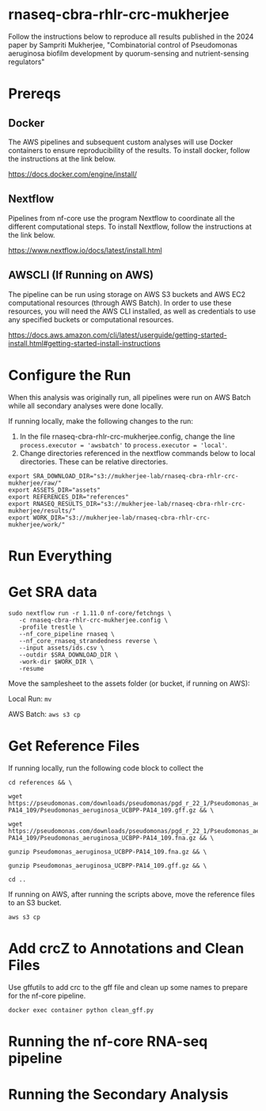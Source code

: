 # rnaseq-cbra-rhlr-crc-mukherjee
Follow the instructions below to reproduce all results published in the 2024 paper by Sampriti Mukherjee, "Combinatorial control of Pseudomonas aeruginosa biofilm development by quorum-sensing and nutrient-sensing regulators"

# Prereqs 

## Docker
The AWS pipelines and subsequent custom analyses will use Docker containers to ensure reproducibility of the results. To install docker, follow the instructions at the link below.

https://docs.docker.com/engine/install/

## Nextflow
Pipelines from nf-core use the program Nextflow to coordinate all the different computational steps. To install Nextflow, follow the instructions at the link below. 

https://www.nextflow.io/docs/latest/install.html

## AWSCLI (If Running on AWS)
The pipeline can be run using storage on AWS S3 buckets and AWS EC2 computational resources (through AWS Batch). In order to use these resources, you will need the AWS CLI installed, as well as credentials to use any specified buckets or computational resources. 

https://docs.aws.amazon.com/cli/latest/userguide/getting-started-install.html#getting-started-install-instructions

# Configure the Run
When this analysis was originally run, all pipelines were run on AWS Batch while all secondary analyses were done locally.  

If running locally, make the following changes to the run:
1. In the file rnaseq-cbra-rhlr-crc-mukherjee.config, change the line `process.executor = 'awsbatch'` to `process.executor = 'local'`.  
2. Change directories referenced in the nextflow commands below to local directories. These can be relative directories.   

```
export SRA_DOWNLOAD_DIR="s3://mukherjee-lab/rnaseq-cbra-rhlr-crc-mukherjee/raw/"
export ASSETS_DIR="assets"
export REFERENCES_DIR="references"
export RNASEQ_RESULTS_DIR="s3://mukherjee-lab/rnaseq-cbra-rhlr-crc-mukherjee/results/"
export WORK_DIR="s3://mukherjee-lab/rnaseq-cbra-rhlr-crc-mukherjee/work/"
```

# Run Everything

# Get SRA data

```
sudo nextflow run -r 1.11.0 nf-core/fetchngs \
   -c rnaseq-cbra-rhlr-crc-mukherjee.config \
   -profile trestle \
   --nf_core_pipeline rnaseq \
   --nf_core_rnaseq_strandedness reverse \
   --input assets/ids.csv \
   --outdir $SRA_DOWNLOAD_DIR \
   -work-dir $WORK_DIR \
   -resume
```

Move the samplesheet to the assets folder (or bucket, if running on AWS):

Local Run:
`mv` 

AWS Batch:
`aws s3 cp` 

# Get Reference Files

If running locally, run the following code block to collect the 
```
cd references && \

wget https://pseudomonas.com/downloads/pseudomonas/pgd_r_22_1/Pseudomonas_aeruginosa_UCBPP-PA14_109/Pseudomonas_aeruginosa_UCBPP-PA14_109.gff.gz && \ 

wget https://pseudomonas.com/downloads/pseudomonas/pgd_r_22_1/Pseudomonas_aeruginosa_UCBPP-PA14_109/Pseudomonas_aeruginosa_UCBPP-PA14_109.fna.gz && \

gunzip Pseudomonas_aeruginosa_UCBPP-PA14_109.fna.gz && \

gunzip Pseudomonas_aeruginosa_UCBPP-PA14_109.gff.gz && \

cd ..
```
If running on AWS, after running the scripts above, move the reference files to an S3 bucket. 

```
aws s3 cp 
```


# Add crcZ to Annotations and Clean Files
Use gffutils to add crc to the gff file and clean up some names to prepare for the nf-core pipeline.

`docker exec container python clean_gff.py`

# Running the nf-core RNA-seq pipeline


# Running the Secondary Analysis